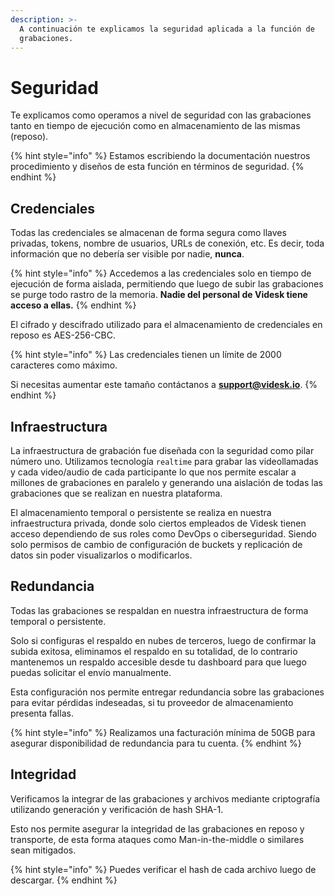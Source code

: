 ```yaml
---
description: >-
  A continuación te explicamos la seguridad aplicada a la función de
  grabaciones.
---
```


# Seguridad

Te explicamos como operamos a nivel de seguridad con las grabaciones tanto en tiempo de ejecución como en almacenamiento de las mismas (reposo).

{% hint style="info" %}
Estamos escribiendo la documentación nuestros procedimiento y diseños de esta función en términos de seguridad.
{% endhint %}

## Credenciales

Todas las credenciales se almacenan de forma segura como llaves privadas, tokens, nombre de usuarios, URLs de conexión, etc. Es decir, toda información que no debería ser visible por nadie, **nunca**.

{% hint style="info" %}
Accedemos a las credenciales solo en tiempo de ejecución de forma aislada, permitiendo que luego de subir las grabaciones se purge todo rastro de la memoria. **Nadie del personal de Videsk tiene acceso a ellas.**
{% endhint %}

El cifrado y descifrado utilizado para el almacenamiento de credenciales en reposo es AES-256-CBC.

{% hint style="info" %}
Las credenciales tienen un límite de 2000 caracteres como máximo.



Si necesitas aumentar este tamaño contáctanos a **support@videsk.io**.
{% endhint %}

## Infraestructura

La infraestructura de grabación fue diseñada con la seguridad como pilar número uno. Utilizamos tecnología `realtime` para grabar las videollamadas y cada video/audio de cada participante lo que nos permite escalar a millones de grabaciones en paralelo y generando una aislación de todas las grabaciones que se realizan en nuestra plataforma.

El almacenamiento temporal o persistente se realiza en nuestra infraestructura privada, donde solo ciertos empleados de Videsk tienen acceso dependiendo de sus roles como DevOps o ciberseguridad. Siendo solo permisos de cambio de configuración de buckets y replicación de datos sin poder visualizarlos o modificarlos.

## Redundancia

Todas las grabaciones se respaldan en nuestra infraestructura de forma temporal o persistente.&#x20;

Solo si configuras el respaldo en nubes de terceros, luego de confirmar la subida exitosa, eliminamos el respaldo en su totalidad, de lo contrario mantenemos un respaldo accesible desde tu dashboard para que luego puedas solicitar el envío manualmente.

Esta configuración nos permite entregar redundancia sobre las grabaciones para evitar pérdidas indeseadas, si tu proveedor de almacenamiento presenta fallas.

{% hint style="info" %}
Realizamos una facturación mínima de 50GB para asegurar disponibilidad de redundancia para tu cuenta.
{% endhint %}

## Integridad

Verificamos la integrar de las grabaciones y archivos mediante criptografía utilizando generación y verificación de hash SHA-1.

Esto nos permite asegurar la integridad de las grabaciones en reposo y transporte, de esta forma ataques como Man-in-the-middle o similares sean mitigados.

{% hint style="info" %}
Puedes verificar el hash de cada archivo luego de descargar.
{% endhint %}
